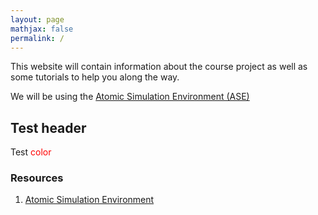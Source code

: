 ```yaml
---
layout: page
mathjax: false 
permalink: /
---
```


This website will contain information about the course project as well as some tutorials to help you along the way.

We will be using the [Atomic Simulation Environment (ASE)](https://wiki.fysik.dtu.dk/ase/) 

## Test header ##
Test <font color="red">color</font>


### Resources ###

1. [Atomic Simulation Environment](https://wiki.fysik.dtu.dk/ase/)